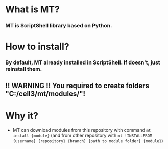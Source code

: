 # What is MT?
### MT is ScriptShell library based on Python.
# How to install?
### By default, MT already installed in ScriptShell. If doesn't, just reinstall them.
## !! WARNING !! You required to create folders "C:/cell3/mt/modules/"!
# Why it?
- MT can download modules from this repository with command `mt install {module}` (and from other repository with `mt !INSTALLFROM {username} {repository} {branch} {path to module folder} {module}`)
